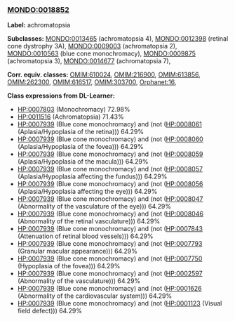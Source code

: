 
### [MONDO:0018852](http://purl.obolibrary.org/obo/MONDO_0018852)
**Label:** achromatopsia

**Subclasses:** [MONDO:0013465](http://purl.obolibrary.org/obo/MONDO_0013465) (achromatopsia 4), [MONDO:0012398](http://purl.obolibrary.org/obo/MONDO_0012398) (retinal cone dystrophy 3A), [MONDO:0009003](http://purl.obolibrary.org/obo/MONDO_0009003) (achromatopsia 2), [MONDO:0010563](http://purl.obolibrary.org/obo/MONDO_0010563) (blue cone monochromacy), [MONDO:0009875](http://purl.obolibrary.org/obo/MONDO_0009875) (achromatopsia 3), [MONDO:0014677](http://purl.obolibrary.org/obo/MONDO_0014677) (achromatopsia 7), 

**Corr. equiv. classes:** [OMIM:610024](http://purl.obolibrary.org/obo/OMIM_610024), [OMIM:216900](http://purl.obolibrary.org/obo/OMIM_216900), [OMIM:613856](http://purl.obolibrary.org/obo/OMIM_613856), [OMIM:262300](http://purl.obolibrary.org/obo/OMIM_262300), [OMIM:616517](http://purl.obolibrary.org/obo/OMIM_616517), [OMIM:303700](http://purl.obolibrary.org/obo/OMIM_303700), [Orphanet:16](http://www.orpha.net/ORDO/Orphanet_16), 

**Class expressions from DL-Learner:**

- [HP:0007803](http://purl.obolibrary.org/obo/HP_0007803) (Monochromacy) 72.98%
- [HP:0011516](http://purl.obolibrary.org/obo/HP_0011516) (Achromatopsia) 71.43%
- [HP:0007939](http://purl.obolibrary.org/obo/HP_0007939) (Blue cone monochromacy) and (not ([HP:0008061](http://purl.obolibrary.org/obo/HP_0008061) (Aplasia/Hypoplasia of the retina))) 64.29%
- [HP:0007939](http://purl.obolibrary.org/obo/HP_0007939) (Blue cone monochromacy) and (not ([HP:0008060](http://purl.obolibrary.org/obo/HP_0008060) (Aplasia/Hypoplasia of the fovea))) 64.29%
- [HP:0007939](http://purl.obolibrary.org/obo/HP_0007939) (Blue cone monochromacy) and (not ([HP:0008059](http://purl.obolibrary.org/obo/HP_0008059) (Aplasia/Hypoplasia of the macula))) 64.29%
- [HP:0007939](http://purl.obolibrary.org/obo/HP_0007939) (Blue cone monochromacy) and (not ([HP:0008057](http://purl.obolibrary.org/obo/HP_0008057) (Aplasia/Hypoplasia affecting the fundus))) 64.29%
- [HP:0007939](http://purl.obolibrary.org/obo/HP_0007939) (Blue cone monochromacy) and (not ([HP:0008056](http://purl.obolibrary.org/obo/HP_0008056) (Aplasia/Hypoplasia affecting the eye))) 64.29%
- [HP:0007939](http://purl.obolibrary.org/obo/HP_0007939) (Blue cone monochromacy) and (not ([HP:0008047](http://purl.obolibrary.org/obo/HP_0008047) (Abnormality of the vasculature of the eye))) 64.29%
- [HP:0007939](http://purl.obolibrary.org/obo/HP_0007939) (Blue cone monochromacy) and (not ([HP:0008046](http://purl.obolibrary.org/obo/HP_0008046) (Abnormality of the retinal vasculature))) 64.29%
- [HP:0007939](http://purl.obolibrary.org/obo/HP_0007939) (Blue cone monochromacy) and (not ([HP:0007843](http://purl.obolibrary.org/obo/HP_0007843) (Attenuation of retinal blood vessels))) 64.29%
- [HP:0007939](http://purl.obolibrary.org/obo/HP_0007939) (Blue cone monochromacy) and (not ([HP:0007793](http://purl.obolibrary.org/obo/HP_0007793) (Granular macular appearance))) 64.29%
- [HP:0007939](http://purl.obolibrary.org/obo/HP_0007939) (Blue cone monochromacy) and (not ([HP:0007750](http://purl.obolibrary.org/obo/HP_0007750) (Hypoplasia of the fovea))) 64.29%
- [HP:0007939](http://purl.obolibrary.org/obo/HP_0007939) (Blue cone monochromacy) and (not ([HP:0002597](http://purl.obolibrary.org/obo/HP_0002597) (Abnormality of the vasculature))) 64.29%
- [HP:0007939](http://purl.obolibrary.org/obo/HP_0007939) (Blue cone monochromacy) and (not ([HP:0001626](http://purl.obolibrary.org/obo/HP_0001626) (Abnormality of the cardiovascular system))) 64.29%
- [HP:0007939](http://purl.obolibrary.org/obo/HP_0007939) (Blue cone monochromacy) and (not ([HP:0001123](http://purl.obolibrary.org/obo/HP_0001123) (Visual field defect))) 64.29%


